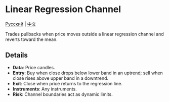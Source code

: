 # Linear Regression Channel
[Русский](README_ru.md) | [中文](README_cn.md)

Trades pullbacks when price moves outside a linear regression channel and reverts toward the mean.

## Details

- **Data**: Price candles.
- **Entry**: Buy when close drops below lower band in an uptrend; sell when close rises above upper band in a downtrend.
- **Exit**: Close when price returns to the regression line.
- **Instruments**: Any instruments.
- **Risk**: Channel boundaries act as dynamic limits.
